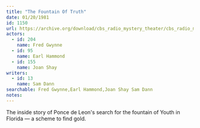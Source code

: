 ```yaml
---
title: "The Fountain Of Truth"
date: 01/20/1981
id: 1150
url: https://archive.org/download/cbs_radio_mystery_theater/cbs_radio_mystery_theater-1101-1150.zip/cbs_radio_mystery_theater-1101-1150%2Fcbsrmt_1150_the_fountain_of_truth.mp3
actors:  
  - id: 204
    name: Fred Gwynne  
  - id: 95
    name: Earl Hammond  
  - id: 155
    name: Joan Shay
writers:  
  - id: 13
    name: Sam Dann
searchable: Fred Gwynne,Earl Hammond,Joan Shay Sam Dann
notes:  
---
```

The inside story of Ponce de Leon's search for the fountain of Youth in Florida — a scheme to find gold.